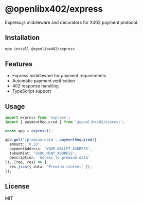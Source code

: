 # @openlibx402/express

Express.js middleware and decorators for X402 payment protocol.

## Installation

```bash
npm install @openlibx402/express
```

## Features

- Express middleware for payment requirements
- Automatic payment verification
- 402 response handling
- TypeScript support

## Usage

```typescript
import express from 'express';
import { paymentRequired } from '@openlibx402/express';

const app = express();

app.get('/premium-data', paymentRequired({
  amount: '0.10',
  paymentAddress: 'YOUR_WALLET_ADDRESS',
  tokenMint: 'USDC_MINT_ADDRESS',
  description: 'Access to premium data'
}), (req, res) => {
  res.json({ data: 'Premium content' });
});
```

## License

MIT